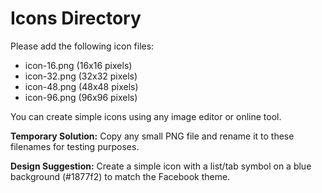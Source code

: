 # Icons Directory

Please add the following icon files:
- icon-16.png (16x16 pixels)
- icon-32.png (32x32 pixels)
- icon-48.png (48x48 pixels)
- icon-96.png (96x96 pixels)

You can create simple icons using any image editor or online tool.

**Temporary Solution:**
Copy any small PNG file and rename it to these filenames for testing purposes.

**Design Suggestion:**
Create a simple icon with a list/tab symbol on a blue background (#1877f2) to match the Facebook theme.

